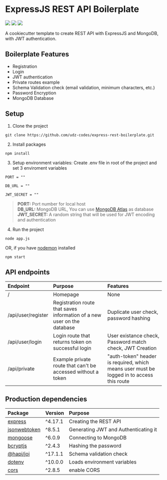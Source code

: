 # ExpressJS REST API Boilerplate

<a href="https://expressjs.com/"><img src="https://img.shields.io/badge/Express.js-404D59?style=for-the-badge" /></a> <a href="https://www.mongodb.com/"><img src="https://img.shields.io/badge/MongoDB-4EA94B?style=for-the-badge&logo=mongodb&logoColor=white" /></a> <a href="https://jwt.io/"><img src="https://img.shields.io/badge/JWT-FB015B?style=for-the-badge" /></a>

A cookiecutter template to create REST API with ExpressJS and MongoDB, with JWT authentication.

## Boilerplate Features

- Registration
- Login
- JWT authentication
- Private routes example
- Schema Validation check (email validation, minimum characters, etc.)
- Password Encryption
- MongoDB Database

## Setup

1. Clone the project

```
git clone https://github.com/udz-codes/express-rest-boilerplate.git
```

2. Install packages

```
npm install
```

3. Setup environment variables: Create .env file in root of the project and set 3 enviroment variables

```
PORT = ""

DB_URL = ""

JWT_SECRET = ""
```

  > **PORT:** Port number for local host <br/>
  > **DB_URL:** MongoDB URL, You can use [MongoDB Atlas](https://www.mongodb.com/cloud/atlas) as database <br/>
  > **JWT_SECRET:** A random string that will be used for JWT encoding and authentication <br/>

4. Run the project

```
node app.js
```

OR, if you have [nodemon](https://www.npmjs.com/package/nodemon) installed

```
npm start
```

## API endpoints

| **Endpoint** | **Purpose** | **Features** |
| :------------- | :---------- | :----------- |
| / | Homepage  | None |
| /api/user/register | Registration route that saves information of a new user on the database  | Duplicate user check, password hashing |
| /api/user/login | Login route that returns token on successful login  | User existance check, Password match check, JWT Creation |
| /api/private | Example private route that can't be accessed without a token  | "auth-token" header is required, which means user must be logged in to access this route |

## Production dependencies

| **Package** | **Version** | **Purpose** |
| :------------- | :---------- | :----------- |
| [express](https://expressjs.com/) | ^4.17.1 | Creating the REST API |
| [jsonwebtoken](https://www.npmjs.com/package/jsonwebtoken)  | ^8.5.1 | Generating JWT and Authenticating it |
| [mongoose](https://www.npmjs.com/package/mongoose) | ^6.0.9 | Connecting to MongoDB |
| [bcryptjs](https://www.npmjs.com/package/bcryptjs) | ^2.4.3 | Hashing the password  |
| [@hapi/joi](https://www.npmjs.com/package/joi) | ^17.1.1 | Schema validation check |
| [dotenv](https://www.npmjs.com/package/dotenv) | ^10.0.0 | Loads environment variables |
| [cors](https://www.npmjs.com/package/cors) | ^2.8.5| enable CORS |
